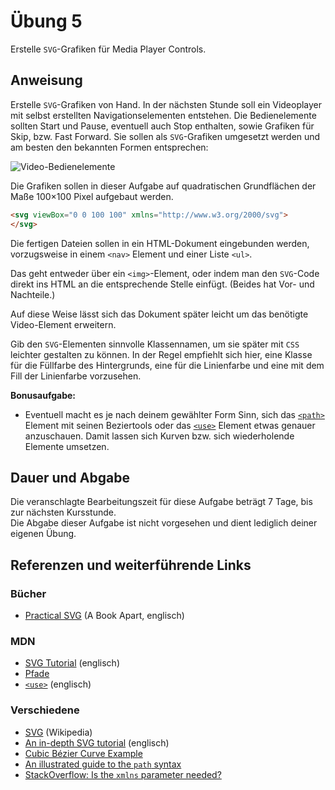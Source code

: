 # Übung 5

Erstelle `SVG`-Grafiken für Media Player Controls.

## Anweisung

Erstelle `SVG`-Grafiken von Hand. In der nächsten Stunde soll ein Videoplayer mit selbst erstellten Navigationselementen entstehen. Die Bedienelemente sollten Start und Pause, eventuell auch Stop enthalten, sowie Grafiken für Skip, bzw. Fast Forward. Sie sollen als `SVG`-Grafiken umgesetzt werden und am besten den bekannten Formen entsprechen:

![Video-Bedienelemente](https://user-images.githubusercontent.com/1279725/73025089-3e6df500-3e2f-11ea-8b60-761e8c4e5892.png)

Die Grafiken sollen in dieser Aufgabe auf quadratischen Grundflächen der Maße 100×100 Pixel aufgebaut werden.

```html
<svg viewBox="0 0 100 100" xmlns="http://www.w3.org/2000/svg">
</svg>
```

Die fertigen Dateien sollen in ein HTML-Dokument eingebunden werden, vorzugsweise in einem `<nav>` Element und einer Liste `<ul>`.

Das geht entweder über ein `<img>`-Element, oder indem man den `SVG`-Code direkt ins HTML an die entsprechende Stelle einfügt. (Beides hat Vor- und Nachteile.)

Auf diese Weise lässt sich das Dokument später leicht um das benötigte Video-Element erweitern.

Gib den `SVG`-Elementen sinnvolle Klassennamen, um sie später mit `CSS` leichter gestalten zu können. In der Regel empfiehlt sich hier, eine Klasse für die Füllfarbe des Hintergrunds, eine für die Linienfarbe und eine mit dem Fill der Linienfarbe vorzusehen.

**Bonusaufgabe:**

- Eventuell macht es je nach deinem gewählter Form Sinn, sich das [`<path>`](https://developer.mozilla.org/de/docs/Web/SVG/Tutorial/Pfade) Element mit seinen Beziertools oder das [`<use>`](https://developer.mozilla.org/en-US/docs/Web/SVG/Element/use) Element etwas genauer anzuschauen. Damit lassen sich Kurven bzw. sich wiederholende Elemente umsetzen.


## Dauer und Abgabe

Die veranschlagte Bearbeitungszeit für diese Aufgabe beträgt 7 Tage, bis zur nächsten Kursstunde.  
Die Abgabe dieser Aufgabe ist nicht vorgesehen und dient lediglich deiner eigenen Übung.

## Referenzen und weiterführende Links

### Bücher

- [Practical SVG](https://abookapart.com/products/practical-svg) (A Book Apart, englisch)

### MDN

- [SVG Tutorial](https://developer.mozilla.org/en-US/docs/Web/SVG/Tutorial) (englisch)
- [Pfade](https://developer.mozilla.org/de/docs/Web/SVG/Tutorial/Pfade)
- [`<use>`](https://developer.mozilla.org/en-US/docs/Web/SVG/Element/use) (englisch)

### Verschiedene

- [SVG](https://de.wikipedia.org/wiki/Scalable_Vector_Graphics) (Wikipedia)
- [An in-depth SVG tutorial](https://flaviocopes.com/svg/) (englisch)
- [Cubic Bézier Curve Example](http://blogs.sitepointstatic.com/examples/tech/svg-curves/cubic-curve.html)
- [An illustrated guide to the `path` syntax](https://css-tricks.com/svg-path-syntax-illustrated-guide/)
- [StackOverflow: Is the `xmlns` parameter needed?](https://stackoverflow.com/a/34249810/3625228)

